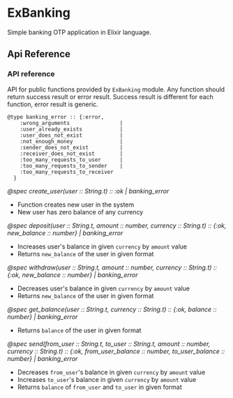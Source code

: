 # ExBanking

Simple banking OTP application in Elixir language.

## Api Reference

### API reference

API for public functions provided by `ExBanking` module. Any function should return success result or error result. Success result is different for each function, error result is generic.

```
@type banking_error :: {:error,
    :wrong_arguments                |
    :user_already_exists            |
    :user_does_not_exist            |
    :not_enough_money               |
    :sender_does_not_exist          |
    :receiver_does_not_exist        |
    :too_many_requests_to_user      |
    :too_many_requests_to_sender    |
    :too_many_requests_to_receiver
  }
```

*@spec create_user(user :: String.t) :: :ok \| banking_error*

- Function creates new user in the system
- New user has zero balance of any currency

*@spec deposit(user :: String.t, amount :: number, currency :: String.t) :: {:ok, new_balance :: number} \| banking_error*

- Increases user's balance in given `currency` by `amount` value
- Returns `new_balance` of the user in given format

*@spec withdraw(user :: String.t, amount :: number, currency :: String.t) :: {:ok, new_balance :: number} \| banking_error*

- Decreases user's balance in given `currency` by `amount` value
- Returns `new_balance` of the user in given format

*@spec get_balance(user :: String.t, currency :: String.t) :: {:ok, balance :: number} \| banking_error*

- Returns `balance` of the user in given format

*@spec send(from_user :: String.t, to_user :: String.t, amount :: number, currency :: String.t) :: {:ok, from_user_balance :: number, to_user_balance :: number} \| banking_error*

- Decreases `from_user`'s balance in given `currency` by `amount` value
- Increases `to_user`'s balance in given `currency` by `amount` value
- Returns `balance` of `from_user` and `to_user` in given format
